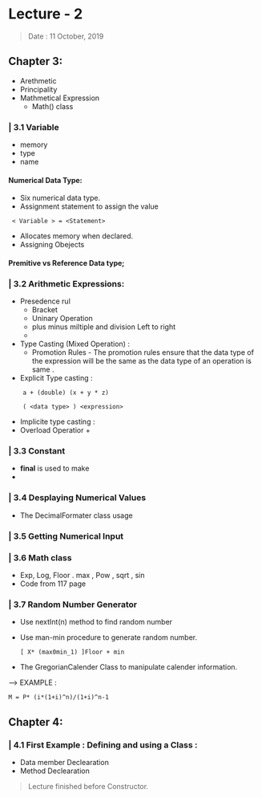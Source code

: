 # Lecture - 2
> Date : 11 October, 2019
## Chapter 3:
 
- Arethmetic 
- Principality 
- Mathmetical Expression 
    - Math() class 

### | 3.1 Variable

- memory
- type 
- name 

#### Numerical Data Type: 
- Six numerical data type.
- Assignment statement to assign the value
``` 
 < Variable > = <Statement>
 ```

- Allocates memory when declared. 
- Assigning Obejects 
    
#### Premitive vs Reference Data type; 

### | 3.2 Arithmetic Expressions:
- Presedence rul
    - Bracket
    - Uninary Operation
    - plus minus miltiple and division Left to right 
    - 
- Type Casting (Mixed Operation) :
    - Promotion Rules - The promotion rules ensure that the data type of the expression will be the same as the data type of an operation is same . 
- Explicit Type casting : 
```
    a + (double) (x + y * z)

    ( <data type> ) <expression>

```

- Implicite type casting : 
- Overload Operatior + 

### | 3.3 Constant 
- **final** is used to make 
- 
### | 3.4 Desplaying Numerical Values  

- The DecimalFormater class usage
### | 3.5 Getting Numerical Input
### | 3.6 Math class
- Exp, Log, Floor . max , Pow , sqrt , sin
- Code from 117 page

### | 3.7 Random Number Generator
- Use nextInt(n) method to find random number
- Use man-min procedure to generate random number.

     ``` [ X* (max0min_1) ]Floor + min ```
- The GregorianCalender Class to manipulate calender information.


--> EXAMPLE : 

    M = P* (i*(1+i)^n)/(1+i)^n-1

## Chapter 4: 


### | 4.1 First Example : Defining and using a Class : 

- Data member Declearation
- Method Declearation


> Lecture finished before Constructor.
